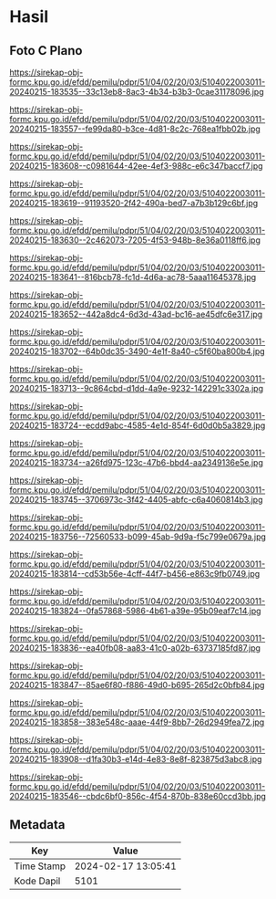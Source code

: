 # Hasil

## Foto C Plano

https://sirekap-obj-formc.kpu.go.id/efdd/pemilu/pdpr/51/04/02/20/03/5104022003011-20240215-183535--33c13eb8-8ac3-4b34-b3b3-0cae31178096.jpg

https://sirekap-obj-formc.kpu.go.id/efdd/pemilu/pdpr/51/04/02/20/03/5104022003011-20240215-183557--fe99da80-b3ce-4d81-8c2c-768ea1fbb02b.jpg

https://sirekap-obj-formc.kpu.go.id/efdd/pemilu/pdpr/51/04/02/20/03/5104022003011-20240215-183608--c0981644-42ee-4ef3-988c-e6c347baccf7.jpg

https://sirekap-obj-formc.kpu.go.id/efdd/pemilu/pdpr/51/04/02/20/03/5104022003011-20240215-183619--91193520-2f42-490a-bed7-a7b3b129c6bf.jpg

https://sirekap-obj-formc.kpu.go.id/efdd/pemilu/pdpr/51/04/02/20/03/5104022003011-20240215-183630--2c462073-7205-4f53-948b-8e36a0118ff6.jpg

https://sirekap-obj-formc.kpu.go.id/efdd/pemilu/pdpr/51/04/02/20/03/5104022003011-20240215-183641--816bcb78-fc1d-4d6a-ac78-5aaa11645378.jpg

https://sirekap-obj-formc.kpu.go.id/efdd/pemilu/pdpr/51/04/02/20/03/5104022003011-20240215-183652--442a8dc4-6d3d-43ad-bc16-ae45dfc6e317.jpg

https://sirekap-obj-formc.kpu.go.id/efdd/pemilu/pdpr/51/04/02/20/03/5104022003011-20240215-183702--64b0dc35-3490-4e1f-8a40-c5f60ba800b4.jpg

https://sirekap-obj-formc.kpu.go.id/efdd/pemilu/pdpr/51/04/02/20/03/5104022003011-20240215-183713--9c864cbd-d1dd-4a9e-9232-142291c3302a.jpg

https://sirekap-obj-formc.kpu.go.id/efdd/pemilu/pdpr/51/04/02/20/03/5104022003011-20240215-183724--ecdd9abc-4585-4e1d-854f-6d0d0b5a3829.jpg

https://sirekap-obj-formc.kpu.go.id/efdd/pemilu/pdpr/51/04/02/20/03/5104022003011-20240215-183734--a26fd975-123c-47b6-bbd4-aa2349136e5e.jpg

https://sirekap-obj-formc.kpu.go.id/efdd/pemilu/pdpr/51/04/02/20/03/5104022003011-20240215-183745--3706973c-3f42-4405-abfc-c6a4060814b3.jpg

https://sirekap-obj-formc.kpu.go.id/efdd/pemilu/pdpr/51/04/02/20/03/5104022003011-20240215-183756--72560533-b099-45ab-9d9a-f5c799e0679a.jpg

https://sirekap-obj-formc.kpu.go.id/efdd/pemilu/pdpr/51/04/02/20/03/5104022003011-20240215-183814--cd53b56e-4cff-44f7-b456-e863c9fb0749.jpg

https://sirekap-obj-formc.kpu.go.id/efdd/pemilu/pdpr/51/04/02/20/03/5104022003011-20240215-183824--0fa57868-5986-4b61-a39e-95b09eaf7c14.jpg

https://sirekap-obj-formc.kpu.go.id/efdd/pemilu/pdpr/51/04/02/20/03/5104022003011-20240215-183836--ea40fb08-aa83-41c0-a02b-63737185fd87.jpg

https://sirekap-obj-formc.kpu.go.id/efdd/pemilu/pdpr/51/04/02/20/03/5104022003011-20240215-183847--85ae6f80-f886-49d0-b695-265d2c0bfb84.jpg

https://sirekap-obj-formc.kpu.go.id/efdd/pemilu/pdpr/51/04/02/20/03/5104022003011-20240215-183858--383e548c-aaae-44f9-8bb7-26d2949fea72.jpg

https://sirekap-obj-formc.kpu.go.id/efdd/pemilu/pdpr/51/04/02/20/03/5104022003011-20240215-183908--d1fa30b3-e14d-4e83-8e8f-823875d3abc8.jpg

https://sirekap-obj-formc.kpu.go.id/efdd/pemilu/pdpr/51/04/02/20/03/5104022003011-20240215-183546--cbdc6bf0-856c-4f54-870b-838e60ccd3bb.jpg


## Metadata

| Key        | Value               |
| ---------- | ------------------- |
| Time Stamp | 2024-02-17 13:05:41 |
| Kode Dapil | 5101                |




